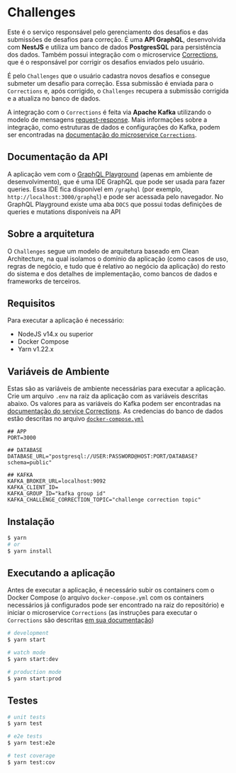 # Challenges

Este é o serviço responsável pelo gerenciamento dos desafios e das submissões de desafios para correção. É uma **API GraphQL**, desenvolvida com **NestJS** e utiliza um banco de dados **PostgresSQL** para persistência dos dados. Também possui integração com o microservice [Corrections](https://github.com/mpedroni/rocketseat-backend-challenge/tree/main/packages/corrections), que é o responsável por corrigir os desafios enviados pelo usuário.

É pelo `Challenges` que o usuário cadastra novos desafios e consegue submeter um desafio para correção. Essa submissão é enviada para o `Corrections` e, após corrigido, o `Challenges` recupera a submissão corrigida e a atualiza no banco de dados.

A integração com o `Corrections` é feita via **Apache Kafka** utilizando o modelo de mensagens [request-response](https://docs.nestjs.com/microservices/basics#request-response). Mais informações sobre a integração, como estruturas de dados e configurações do Kafka, podem ser encontradas na [documentação do microservice `Corrections`](https://github.com/mpedroni/rocketseat-backend-challenge/tree/main/packages/corrections).

## Documentação da API

A aplicação vem com o [GraphQL Playground](https://www.apollographql.com/docs/apollo-server/v2/testing/graphql-playground/) (apenas em ambiente de desenvolvimento), que é uma IDE GraphQL que pode ser usada para fazer queries. Essa IDE fica disponível em `/graphql` (por exemplo, `http://localhost:3000/graphql`) e pode ser acessada pelo navegador. No GraphQL Playground existe uma aba `DOCS` que possui todas definições de queries e mutations disponíveis na API

## Sobre a arquitetura

O `Challenges` segue um modelo de arquitetura baseado em Clean Architecture, na qual isolamos o domínio da aplicação (como casos de uso, regras de negócio, e tudo que é relativo ao negócio da aplicação) do resto do sistema e dos detalhes de implementação, como bancos de dados e frameworks de terceiros.

## Requisitos

Para executar a aplicação é necessário:

- NodeJS v14.x ou superior
- Docker Compose
- Yarn v1.22.x

## Variáveis de Ambiente

Estas são as variáveis de ambiente necessárias para executar a aplicação. Crie um arquivo `.env` na raiz da aplicação com as variáveis descritas abaixo. Os valores para as variáveis do Kafka podem ser encontradas na [documentação do service Corrections](https://github.com/mpedroni/rocketseat-backend-challenge/tree/main/packages/corrections). As credencias do banco de dados estão descritas no arquivo [`docker-compose.yml`](https://github.com/mpedroni/rocketseat-backend-challenge/blob/main/docker-compose.yml)

```env
## APP
PORT=3000

## DATABASE
DATABASE_URL="postgresql://USER:PASSWORD@HOST:PORT/DATABASE?schema=public"

## KAFKA
KAFKA_BROKER_URL=localhost:9092
KAFKA_CLIENT_ID=
KAFKA_GROUP_ID="kafka group id"
KAFKA_CHALLENGE_CORRECTION_TOPIC="challenge correction topic"

```

## Instalação

```bash
$ yarn
# or
$ yarn install
```

## Executando a aplicação

Antes de executar a aplicação, é necessário subir os containers com o Docker Compose (o arquivo `docker-compose.yml` com os containers necessários já configurados pode ser encontrado na raiz do repositório) e iniciar o microservice `Corrections` (as instruções para executar o `Corrections` são descritas [em sua documentação](https://github.com/mpedroni/rocketseat-backend-challenge/tree/main/packages/corrections))

```bash
# development
$ yarn start

# watch mode
$ yarn start:dev

# production mode
$ yarn start:prod
```

## Testes

```bash
# unit tests
$ yarn test

# e2e tests
$ yarn test:e2e

# test coverage
$ yarn test:cov
```
